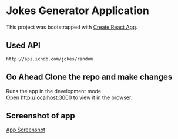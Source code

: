 # Jokes Generator Application

This project was bootstrapped with [Create React App](https://github.com/facebook/create-react-app).

## Used API

`http://api.icndb.com/jokes/random`

## Go Ahead Clone the repo and make changes

Runs the app in the development mode.\
Open [http://localhost:3000](http://localhost:3000) to view it in the browser.

## Screenshot of app
[App Screenshot](https://github.com/pras75299/jokesGenerator/blob/master/src/Screenshotapp.png)

